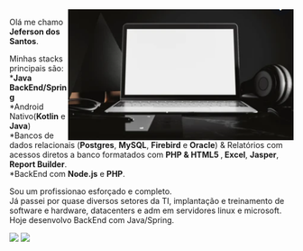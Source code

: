 <img src="https://github.com/JJeferson/JJeferson/blob/main/22.png" min-width="400px" max-width="400px" width="400px" align="right" alt="Computador">


<p align="left">
Olá me chamo <strong>Jeferson dos Santos</strong>.
<p>
<p align="left">  
Minhas stacks principais são: </br>
*<strong>Java BackEnd/Spring </strong></br>
*Android Nativo(<strong>Kotlin</strong> e <strong>Java</strong>) </br>
*Bancos de dados relacionais (<strong>Postgres</strong>, <strong>MySQL</strong>, <strong>Firebird</strong> e <strong>Oracle</strong>) & Relatórios com acessos diretos a banco 
  formatados com <strong>PHP & HTML5 </strong>,<strong> Excel</strong>, <strong>Jasper</strong>, <strong>Report Builder</strong>. </br>
*BackEnd com <strong>Node.js</strong> e <strong>PHP</strong>. </br>
</p>
<p align="left">  
Sou um profissionao esforçado e completo. </br>
Já passei por quase diversos setores da TI, implantação  e treinamento de software e hardware, datacenters e adm em servidores linux e microsoft. </br>
Hoje desenvolvo BackEnd com Java/Spring. </br>
</p>

<p align="left">
  <a href="https://www.instagram.com/bettercalljeffer/" alt="Instagram">
  <img src="https://img.shields.io/badge/-Instagram-DF0174?style=for-the-badge&logo=instagram&logoColor=white&link=https://www.instagram.com/iuricoding/"/></a>

  <a href="https://www.linkedin.com/in/jeferson-dos-santos-57262720/" alt="Linkedin">
  <img src="https://img.shields.io/badge/-Linkedin-0e76a8?style=for-the-badge&logo=Linkedin&logoColor=white&link=https://www.linkedin.com/in/iuricode" /></a>

</p>

